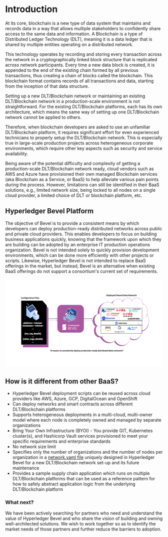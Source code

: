 [//]: # (##############################################################################################)
[//]: # (Copyright Accenture. All Rights Reserved.)
[//]: # (SPDX-License-Identifier: Apache-2.0)
[//]: # (##############################################################################################)

# Introduction

At its core, blockchain is a new type of data system that maintains and records data in a way that
allows multiple stakeholders to confidently share access to the same data and information. A
Blockchain is a type of Distributed Ledger Technology (DLT), meaning it is a data ledger that is
shared by multiple entities operating on a distributed network.

This technology operates by
recording and storing every transaction across the network in a cryptographically linked block
structure that is replicated across network participants. Every time a new data block is created, it
is appended to the end of the existing chain formed by all previous transactions, thus creating a
chain of blocks called the blockchain. This blockchain format contains records of all transactions
and data, starting from the inception of that data structure.

Setting up a new DLT/Blockchain network or maintaining an existing DLT/Blockchain network in a production-scale environment is not straightforward. For the existing DLT/Blockchain platforms, each has its own architecture, which means the same way of setting up one DLT/Blockchain network cannot be applied to others.

Therefore, when blockchain developers are asked to use an unfamiliar DLT/Blockchain platform, it requires significant effort for even experienced technicians to properly setup the DLT/Blockchain network. This is especially true in large-scale production projects across heterogeneous corporate environments, which require other key aspects such as security and service availability.

Being aware of the potential difficulty and complexity of getting a production-scale DLT/Blockchain network ready, cloud vendors such as AWS and Azure have provisioned their own managed Blockchain services (aka Blockchain as a Service, or BaaS) to help alleviate various pain points during the process. However, limitations can still be identified in their BaaS solutions, e.g., limited network size, being locked to all nodes on a single cloud provider, a limited choice of DLT or blockchain platform, etc.

## **Hyperledger Bevel  Platform**
The objective of Bevel is to provide a consistent means by which developers can deploy production-ready distributed networks across public and private cloud providers. This enables developers to focus on building business applications quickly, knowing that the framework upon which they are building can be adopted by an enterprise IT production operations organization. Bevel is not intended solely to quickly provision development environments, which can be done more efficiently with other projects or scripts. Likewise, Hyperledger Bevel is not intended to replace BaaS offerings in the market, but instead, Bevel is an alternative when existing BaaS offerings do not support a consortium's current set of requirements. 

![](../images/hyperledger-bevel-overview.png)

## **How is it different from other BaaS?**
- Hyperledger Bevel deployment scripts can be reused across cloud providers like AWS, Azure, GCP, DigitalOcean and OpenShift
- Can deploy networks and smart contracts across different DLT/Blockchain platforms
- Supports heterogeneous deployments in a multi-cloud, multi-owner model where each node is completely owned and managed by separate organizations
- Bring Your Own Infrastructure (BYOI) - You provide GIT, Kubernetes cluster(s), and Hashicorp Vault services provisioned to meet your specific requirements and enterprise standards
- No network size limit
- Specifies only the number of organizations and the number of nodes per organization in a [network.yaml file](./operations/fabric_networkyaml.md) uniquely designed in Hyperledger Bevel for a new DLT/Blockchain network set-up and its future maintenance
- Provides a sample supply chain application which runs on multiple DLT/Blockchain platforms that can be used as a reference pattern for how to safely abstract application logic from the underlying DLT/Blockchain platform

### What next?
 We have been actively searching for partners who need and understand the value of Hyperledger Bevel and who share the vision of building and owning well-architected solutions. We wish to work together so as to identify the market needs of those partners and further reduce the barriers to adoption.
